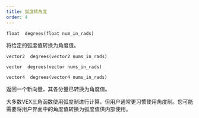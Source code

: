 ```yaml
---
title: 弧度转角度
order: 4
---
```

`float  degrees(float num_in_rads)`

将给定的弧度值转换为角度值。

`vector2  degrees(vector2 nums_in_rads)`

`vector  degrees(vector nums_in_rads)`

`vector4  degrees(vector4 nums_in_rads)`

返回一个新向量，其各分量已转换为角度值。

大多数VEX三角函数使用弧度制进行计算，但用户通常更习惯使用角度制。您可能需要将用户界面中的角度值转换为弧度值供内部使用。